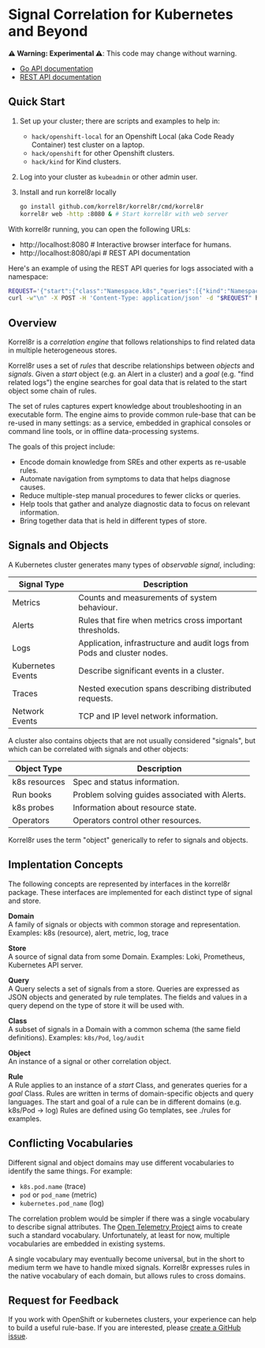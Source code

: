 # Signal Correlation for Kubernetes and Beyond

**⚠ Warning: Experimental ⚠**: This code may change without warning.

- [Go API documentation](https://pkg.go.dev/github.com/korrel8r/korrel8r/pkg/korrel8r)
- [REST API documentation](pkg/api/docs/swagger.md)

## Quick Start ##

1. Set up your cluster; there are scripts and examples to help in:
   - `hack/openshift-local` for an Openshift Local (aka Code Ready Container) test cluster on a laptop.
   - `hack/openshift` for other Openshift clusters.
   - `hack/kind` for Kind clusters.

2. Log into your cluster as `kubeadmin` or other admin user.

3. Install and run korrel8r locally
   ```bash
   go install github.com/korrel8r/korrel8r/cmd/korrel8r
   korrel8r web -http :8080 & # Start korrel8r with web server
   ```

With korrel8r running, you can open the following URLs:

- http://localhost:8080     # Interactive browser interface for humans.
- http://localhost:8080/api # REST API documentation

Here's an example of using the REST API queries for logs associated with a namespace: 

``` bash
REQUEST='{"start":{"class":"Namespace.k8s","queries":[{"kind":"Namespace","name":"openshift-apiserver"}]},"goals":["log/application","log/infrastructure","log/audit"]}'
curl -w"\n" -X POST -H 'Content-Type: application/json' -d "$REQUEST" http://localhost:8080/api/v1alpha1/lists/goals
```

## Overview ##

Korrel8r is a *correlation engine* that follows relationships to find related data in multiple heterogeneous stores.

Korrel8r uses a set of *rules* that describe relationships between *objects* and *signals*. 
Given a *start* object (e.g. an Alert in a cluster) and a *goal* (e.g. "find related logs") the engine searches 
for goal data that is related to the start object some chain of rules.

The set of rules captures expert knowledge about troubleshooting in an executable form.
The engine aims to provide common rule-base that can be re-used in many settings:
as a service, embedded in graphical consoles or command line tools, or in offline data-processing systems.

The goals of this project include:

- Encode domain knowledge from SREs and other experts as re-usable rules.
- Automate navigation from symptoms to data that helps diagnose causes.
- Reduce multiple-step manual procedures to fewer clicks or queries.
- Help tools that gather and analyze diagnostic data to focus on relevant information.
- Bring together data that is held in different types of store.

## Signals and Objects ##

A Kubernetes cluster generates many types of *observable signal*, including:

| Signal Type       | Description                                                             |
|-------------------|-------------------------------------------------------------------------|
| Metrics           | Counts and measurements of system behaviour.                            |
| Alerts            | Rules that fire when metrics cross important thresholds.                |
| Logs              | Application, infrastructure and audit logs from Pods and cluster nodes. |
| Kubernetes Events | Describe significant events in a cluster.                               |
| Traces            | Nested execution spans describing distributed requests.                 |
| Network Events    | TCP and IP level network information.                                   |

A cluster also contains objects that are not usually considered "signals",
but which can be correlated with signals and other objects:

| Object Type   | Description                                    |
|---------------|------------------------------------------------|
| k8s resources | Spec and status information.                   |
| Run books     | Problem solving guides associated with Alerts. |
| k8s probes    | Information about resource state.              |
| Operators     | Operators control other resources.             |

Korrel8r uses the term "object" generically to refer to signals and objects.

## Implentation Concepts ##

The following concepts are represented by interfaces in the korrel8r package.
These interfaces are implemented for each distinct type of signal and store.

**Domain** \
A family of signals or objects with common storage and representation.
Examples: k8s (resource), alert, metric, log, trace

**Store** \
A source of signal data from some Domain.
Examples: Loki, Prometheus, Kubernetes API server.

**Query**  \
A Query selects a set of signals from a store.
Queries are expressed as JSON objects and generated by rule templates.
The fields and values in a query depend on the type of store it will be used with.

**Class**  \
A subset of signals in a Domain with a common schema (the same field definitions).
Examples: `k8s/Pod`, `log/audit`

**Object** \
An instance of a signal or other correlation object.

**Rule**  \
A Rule applies to an instance of a *start* Class, and generates queries for a *goal* Class.
Rules are written in terms of domain-specific objects and query languages.
The start and goal of a rule can be in different domains (e.g. k8s/Pod → log)
Rules are defined using Go templates, see ./rules for examples.

## Conflicting Vocabularies ##

Different signal and object domains may use different vocabularies to identify the same things.
For example:

- `k8s.pod.name` (trace)
- `pod` or `pod_name` (metric)
- `kubernetes.pod_name` (log)

The correlation problem would be simpler if there was a single vocabulary to describe signal attributes.
The [Open Telemetry Project](https://opentelemetry.io/) aims to create such a standard vocabulary.
Unfortunately, at least for now, multiple vocabularies are embedded in existing systems.

A single vocabulary may eventually become universal, but in the short to medium term we have to handle mixed signals.
Korrel8r expresses rules in the native vocabulary of each domain, but allows rules to cross domains.

## Request for Feedback ##

If you work with OpenShift or kubernetes clusters, your experience can help to build a useful rule-base.
If you are interested, please [create a GitHub issue](https://github.com/korrel8r/korrel8r/issues/new?assignees=&labels=enhancement&template=feature_request.md&title=%5BRFE%5D).
